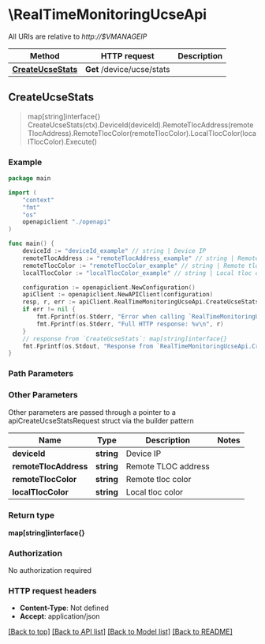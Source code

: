 # \RealTimeMonitoringUcseApi

All URIs are relative to *http://$VMANAGEIP*

Method | HTTP request | Description
------------- | ------------- | -------------
[**CreateUcseStats**](RealTimeMonitoringUcseApi.md#CreateUcseStats) | **Get** /device/ucse/stats | 



## CreateUcseStats

> map[string]interface{} CreateUcseStats(ctx).DeviceId(deviceId).RemoteTlocAddress(remoteTlocAddress).RemoteTlocColor(remoteTlocColor).LocalTlocColor(localTlocColor).Execute()





### Example

```go
package main

import (
    "context"
    "fmt"
    "os"
    openapiclient "./openapi"
)

func main() {
    deviceId := "deviceId_example" // string | Device IP
    remoteTlocAddress := "remoteTlocAddress_example" // string | Remote TLOC address (optional)
    remoteTlocColor := "remoteTlocColor_example" // string | Remote tloc color (optional)
    localTlocColor := "localTlocColor_example" // string | Local tloc color (optional)

    configuration := openapiclient.NewConfiguration()
    apiClient := openapiclient.NewAPIClient(configuration)
    resp, r, err := apiClient.RealTimeMonitoringUcseApi.CreateUcseStats(context.Background()).DeviceId(deviceId).RemoteTlocAddress(remoteTlocAddress).RemoteTlocColor(remoteTlocColor).LocalTlocColor(localTlocColor).Execute()
    if err != nil {
        fmt.Fprintf(os.Stderr, "Error when calling `RealTimeMonitoringUcseApi.CreateUcseStats``: %v\n", err)
        fmt.Fprintf(os.Stderr, "Full HTTP response: %v\n", r)
    }
    // response from `CreateUcseStats`: map[string]interface{}
    fmt.Fprintf(os.Stdout, "Response from `RealTimeMonitoringUcseApi.CreateUcseStats`: %v\n", resp)
}
```

### Path Parameters



### Other Parameters

Other parameters are passed through a pointer to a apiCreateUcseStatsRequest struct via the builder pattern


Name | Type | Description  | Notes
------------- | ------------- | ------------- | -------------
 **deviceId** | **string** | Device IP | 
 **remoteTlocAddress** | **string** | Remote TLOC address | 
 **remoteTlocColor** | **string** | Remote tloc color | 
 **localTlocColor** | **string** | Local tloc color | 

### Return type

**map[string]interface{}**

### Authorization

No authorization required

### HTTP request headers

- **Content-Type**: Not defined
- **Accept**: application/json

[[Back to top]](#) [[Back to API list]](../README.md#documentation-for-api-endpoints)
[[Back to Model list]](../README.md#documentation-for-models)
[[Back to README]](../README.md)

